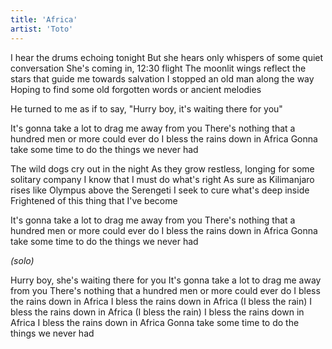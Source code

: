 ```yaml
---
title: 'Africa'
artist: 'Toto'
---
```


I hear the drums echoing tonight
But she hears only whispers of some quiet conversation
She's coming in, 12:30 flight
The moonlit wings reflect the stars that guide me towards salvation
I stopped an old man along the way
Hoping to find some old forgotten words or ancient melodies

He turned to me as if to say, "Hurry boy, it's waiting there for you"

It's gonna take a lot to drag me away from you
There's nothing that a hundred men or more could ever do
I bless the rains down in Africa
Gonna take some time to do the things we never had

The wild dogs cry out in the night
As they grow restless, longing for some solitary company
I know that I must do what's right
As sure as Kilimanjaro rises like Olympus above the Serengeti
I seek to cure what's deep inside
Frightened of this thing that I've become

It's gonna take a lot to drag me away from you
There's nothing that a hundred men or more could ever do
I bless the rains down in Africa
Gonna take some time to do the things we never had

_(solo)_

Hurry boy, she's waiting there for you
It's gonna take a lot to drag me away from you
There's nothing that a hundred men or more could ever do
I bless the rains down in Africa
I bless the rains down in Africa (I bless the rain)
I bless the rains down in Africa (I bless the rain)
I bless the rains down in Africa
I bless the rains down in Africa
Gonna take some time to do the things we never had
